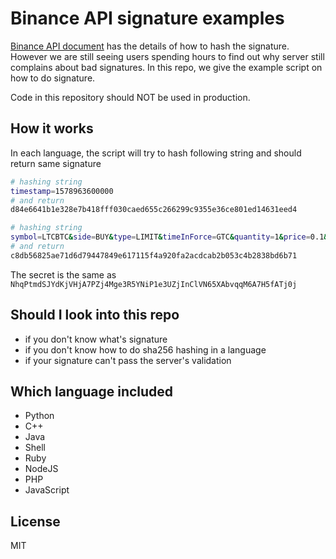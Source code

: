 # Binance API signature examples

[Binance API document](https://binance-docs.github.io/apidocs/spot/en/#signed-trade-user_data-and-margin-endpoint-security) has the details of how to hash the signature.
However we are still seeing users spending hours to find out why server still complains about bad signatures. In this repo, we give the example script on how to do signature.

Code in this repository should NOT be used in production.

## How it works
In each language, the script will try to hash following string and should return same signature

```bash
# hashing string
timestamp=1578963600000
# and return
d84e6641b1e328e7b418fff030caed655c266299c9355e36ce801ed14631eed4

# hashing string
symbol=LTCBTC&side=BUY&type=LIMIT&timeInForce=GTC&quantity=1&price=0.1&recvWindow=5000&timestamp=1499827319559
# and return
c8db56825ae71d6d79447849e617115f4a920fa2acdcab2b053c4b2838bd6b71

```

The secret is the same as `NhqPtmdSJYdKjVHjA7PZj4Mge3R5YNiP1e3UZjInClVN65XAbvqqM6A7H5fATj0j`

## Should I look into this repo
- if you don't know what's signature
- if you don't know how to do sha256 hashing in a language
- if your signature can't pass the server's validation

## Which language included
- Python
- C++ 
- Java
- Shell
- Ruby
- NodeJS
- PHP
- JavaScript

## License
MIT
